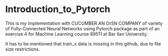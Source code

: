 # Introduction_to_Pytorch

This is my implementation with CUCUMBER AN OrSN COMPANY of variety of Fully-Connected Neural Networks using Pytorch package as part of an exercise 4 for Machine Learning course 89511 at Bar Ilan University.

It has to be mentioned that train_x data is missing in this github, due to file size restrictions.
